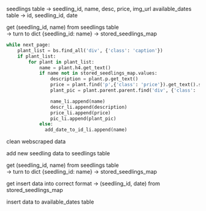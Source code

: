 
seedlings table -> seedling_id, name, desc, price, img_url
available_dates table -> id, seedling_id, date

get (seedling_id, name) from seedlings table  
    -> turn to dict {seedling_id: name} -> stored_seedlings_map

```python
while next_page:
    plant_list = bs.find_all('div', {'class': 'caption'})
    if plant_list:
        for plant in plant_list:
            name = plant.h4.get_text()
            if name not in stored_seedlings_map.values:
                description = plant.p.get_text()
                price = plant.find('p',{'class': 'price'}).get_text().strip()
                plant_pic = plant.parent.parent.find('div', {'class': 'image'}).find(src=True)['src']

                name_li.append(name)
                descr_li.append(description)
                price_li.append(price)
                pic_li.append(plant_pic)
            else:
              add_date_to_id_li.append(name)
```
clean webscraped data

add new seedling data to seedlings table

get (seedling_id, name) from seedlings table  
    -> turn to dict {seedling_id: name} -> stored_seedlings_map

get insert data into correct format -> (seedling_id, date) from stored_seedlings_map

insert data to available_dates table
